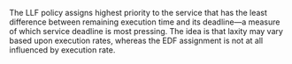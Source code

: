The LLF policy assigns highest priority to the service that has the least difference between remaining execution time and its deadline—a measure of which service deadline is most pressing. The idea is that laxity may vary based upon execution rates, whereas the EDF assignment is not at all influenced by execution rate.